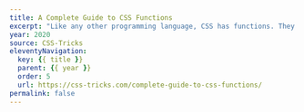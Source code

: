 ```yaml
---
title: A Complete Guide to CSS Functions
excerpt: "Like any other programming language, CSS has functions. They can be inserted where you’d place a value, or in some cases, accompanying another value declaration. Some CSS functions even let you nest other functions within them"
year: 2020
source: CSS-Tricks
eleventyNavigation:
  key: {{ title }}
  parent: {{ year }}
  order: 5
  url: https://css-tricks.com/complete-guide-to-css-functions/
permalink: false
---
```

